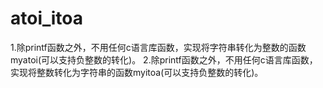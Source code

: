 # atoi_itoa
1.除printf函数之外，不用任何c语言库函数，实现将字符串转化为整数的函数myatoi(可以支持负整数的转化)。
2.除printf函数之外，不用任何c语言库函数，实现将整数转化为字符串的函数myitoa(可以支持负整数的转化)。

